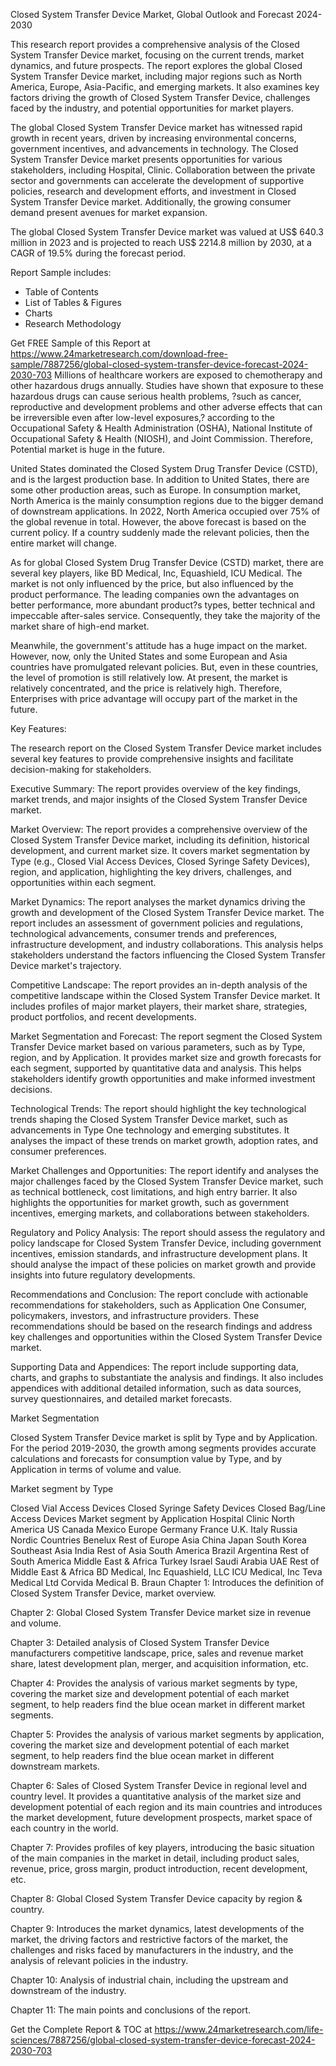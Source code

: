 Closed System Transfer Device Market, Global Outlook and Forecast 2024-2030

This research report provides a comprehensive analysis of the Closed System Transfer Device market, focusing on the current trends, market dynamics, and future prospects. The report explores the global Closed System Transfer Device market, including major regions such as North America, Europe, Asia-Pacific, and emerging markets. It also examines key factors driving the growth of Closed System Transfer Device, challenges faced by the industry, and potential opportunities for market players.

The global Closed System Transfer Device market has witnessed rapid growth in recent years, driven by increasing environmental concerns, government incentives, and advancements in technology. The Closed System Transfer Device market presents opportunities for various stakeholders, including Hospital, Clinic. Collaboration between the private sector and governments can accelerate the development of supportive policies, research and development efforts, and investment in Closed System Transfer Device market. Additionally, the growing consumer demand present avenues for market expansion.

The global Closed System Transfer Device market was valued at US$ 640.3 million in 2023 and is projected to reach US$ 2214.8 million by 2030, at a CAGR of 19.5% during the forecast period.

Report Sample includes:
- Table of Contents
- List of Tables & Figures
- Charts
- Research Methodology

Get FREE Sample of this Report at https://www.24marketresearch.com/download-free-sample/7887256/global-closed-system-transfer-device-forecast-2024-2030-703
Millions of healthcare workers are exposed to chemotherapy and other hazardous drugs annually. Studies have shown that exposure to these hazardous drugs can cause serious health problems, ?such as cancer, reproductive and development problems and other adverse effects that can be irreversible even after low-level exposures,? according to the Occupational Safety & Health Administration (OSHA), National Institute of Occupational Safety & Health (NIOSH), and Joint Commission. Therefore, Potential market is huge in the future.

United States dominated the Closed System Drug Transfer Device (CSTD), and is the largest production base. In addition to United States, there are some other production areas, such as Europe. In consumption market, North America is the mainly consumption regions due to the bigger demand of downstream applications. In 2022, North America occupied over 75% of the global revenue in total. However, the above forecast is based on the current policy. If a country suddenly made the relevant policies, then the entire market will change.

As for global Closed System Drug Transfer Device (CSTD) market, there are several key players, like BD Medical, Inc, Equashield, ICU Medical. The market is not only influenced by the price, but also influenced by the product performance. The leading companies own the advantages on better performance, more abundant product?s types, better technical and impeccable after-sales service. Consequently, they take the majority of the market share of high-end market.

Meanwhile, the government's attitude has a huge impact on the market. However, now, only the United States and some European and Asia countries have promulgated relevant policies. But, even in these countries, the level of promotion is still relatively low. At present, the market is relatively concentrated, and the price is relatively high. Therefore, Enterprises with price advantage will occupy part of the market in the future.

Key Features:

The research report on the Closed System Transfer Device market includes several key features to provide comprehensive insights and facilitate decision-making for stakeholders.

Executive Summary: The report provides overview of the key findings, market trends, and major insights of the Closed System Transfer Device market.

Market Overview: The report provides a comprehensive overview of the Closed System Transfer Device market, including its definition, historical development, and current market size. It covers market segmentation by Type (e.g., Closed Vial Access Devices, Closed Syringe Safety Devices), region, and application, highlighting the key drivers, challenges, and opportunities within each segment.

Market Dynamics: The report analyses the market dynamics driving the growth and development of the Closed System Transfer Device market. The report includes an assessment of government policies and regulations, technological advancements, consumer trends and preferences, infrastructure development, and industry collaborations. This analysis helps stakeholders understand the factors influencing the Closed System Transfer Device market's trajectory.

Competitive Landscape: The report provides an in-depth analysis of the competitive landscape within the Closed System Transfer Device market. It includes profiles of major market players, their market share, strategies, product portfolios, and recent developments.

Market Segmentation and Forecast: The report segment the Closed System Transfer Device market based on various parameters, such as by Type, region, and by Application. It provides market size and growth forecasts for each segment, supported by quantitative data and analysis. This helps stakeholders identify growth opportunities and make informed investment decisions.

Technological Trends: The report should highlight the key technological trends shaping the Closed System Transfer Device market, such as advancements in Type One technology and emerging substitutes. It analyses the impact of these trends on market growth, adoption rates, and consumer preferences.

Market Challenges and Opportunities: The report identify and analyses the major challenges faced by the Closed System Transfer Device market, such as technical bottleneck, cost limitations, and high entry barrier. It also highlights the opportunities for market growth, such as government incentives, emerging markets, and collaborations between stakeholders.

Regulatory and Policy Analysis: The report should assess the regulatory and policy landscape for Closed System Transfer Device, including government incentives, emission standards, and infrastructure development plans. It should analyse the impact of these policies on market growth and provide insights into future regulatory developments.

Recommendations and Conclusion: The report conclude with actionable recommendations for stakeholders, such as Application One Consumer, policymakers, investors, and infrastructure providers. These recommendations should be based on the research findings and address key challenges and opportunities within the Closed System Transfer Device market.

Supporting Data and Appendices: The report include supporting data, charts, and graphs to substantiate the analysis and findings. It also includes appendices with additional detailed information, such as data sources, survey questionnaires, and detailed market forecasts.

Market Segmentation

Closed System Transfer Device market is split by Type and by Application. For the period 2019-2030, the growth among segments provides accurate calculations and forecasts for consumption value by Type, and by Application in terms of volume and value.

Market segment by Type

Closed Vial Access Devices
Closed Syringe Safety Devices
Closed Bag/Line Access Devices
Market segment by Application
Hospital
Clinic
North America
US
Canada
Mexico
Europe
Germany
France
U.K.
Italy
Russia
Nordic Countries
Benelux
Rest of Europe
Asia
China
Japan
South Korea
Southeast Asia
India
Rest of Asia
South America
Brazil
Argentina
Rest of South America
Middle East & Africa
Turkey
Israel
Saudi Arabia
UAE
Rest of Middle East & Africa
BD Medical, Inc
Equashield, LLC
ICU Medical, Inc
Teva Medical Ltd
Corvida Medical
B. Braun
Chapter 1: Introduces the definition of Closed System Transfer Device, market overview.

Chapter 2: Global Closed System Transfer Device market size in revenue and volume.

Chapter 3: Detailed analysis of Closed System Transfer Device manufacturers competitive landscape, price, sales and revenue market share, latest development plan, merger, and acquisition information, etc.

Chapter 4: Provides the analysis of various market segments by type, covering the market size and development potential of each market segment, to help readers find the blue ocean market in different market segments.

Chapter 5: Provides the analysis of various market segments by application, covering the market size and development potential of each market segment, to help readers find the blue ocean market in different downstream markets.

Chapter 6: Sales of Closed System Transfer Device in regional level and country level. It provides a quantitative analysis of the market size and development potential of each region and its main countries and introduces the market development, future development prospects, market space of each country in the world.

Chapter 7: Provides profiles of key players, introducing the basic situation of the main companies in the market in detail, including product sales, revenue, price, gross margin, product introduction, recent development, etc.

Chapter 8: Global Closed System Transfer Device capacity by region & country.

Chapter 9: Introduces the market dynamics, latest developments of the market, the driving factors and restrictive factors of the market, the challenges and risks faced by manufacturers in the industry, and the analysis of relevant policies in the industry.

Chapter 10: Analysis of industrial chain, including the upstream and downstream of the industry.

Chapter 11: The main points and conclusions of the report.

Get the Complete Report & TOC at https://www.24marketresearch.com/life-sciences/7887256/global-closed-system-transfer-device-forecast-2024-2030-703
